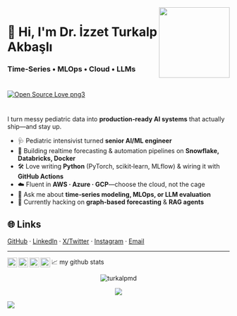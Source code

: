 <img align="right" src="https://user-images.githubusercontent.com/5713670/87202985-820dcb80-c2b6-11ea-9f56-7ec461c497c3.gif" width="160"/>

# 👋 Hi, I'm **Dr. İzzet Turkalp Akbaşlı**

### Time‑Series • MLOps • Cloud • LLMs
#
 [![Open Source Love png3](https://badges.frapsoft.com/os/v3/open-source.png?v=103)](https://github.com/ellerbrock/open-source-badges/)
#

I turn messy pediatric data into **production‑ready AI systems** that actually ship—and stay up.

* 🩺 Pediatric intensivist turned **senior AI/ML engineer**
* 🚀 Building realtime forecasting & automation pipelines on **Snowflake, Databricks, Docker**
* 🛠️ Love writing **Python** (PyTorch, scikit‑learn, MLflow) & wiring it with **GitHub Actions**
* ☁️ Fluent in **AWS · Azure · GCP**—choose the cloud, not the cage
* 💬 Ask me about **time‑series modeling, MLOps, or LLM evaluation**
* 🌱 Currently hacking on **graph‑based forecasting** & **RAG agents**

## 🌐 Links

[GitHub](https://github.com/turkalpmd) · [LinkedIn](https://www.linkedin.com/in/turkalpmd/) · [X/Twitter](https://twitter.com/turkalpmd) · [Instagram](https://www.instagram.com/turkalpmd/) · [Email](mailto:izzetakbasli@gmail.com)

---
                                                                                        
<a href="https://www.instagram.com/turkalpmd/">
  <img align="left" alt="Turkalp's Instagram" width="22px" src="https://cdn4.iconfinder.com/data/icons/social-media-2210/24/Instagram-512.png" />
</a>
<a href="https://discord.gg/turkalpmd#4917">
  <img align="left" alt="Turkalp's Discord" width="22px" src="https://cdn3.iconfinder.com/data/icons/logos-and-brands-adobe/512/91_Discord-512.png" />
</a>
<a href="https://twitter.com/turkalpmd">
  <img align="left" alt="turkalpmd | Twitter" width="22px" src="https://cdn1.iconfinder.com/data/icons/logotypes/32/twitter-512.png" />
</a>
<a href="https://www.linkedin.com/in/turkalpmd/">
  <img align="left" alt="Turkalp's LinkedIN" width="22px" src="https://cdn2.iconfinder.com/data/icons/social-media-applications/64/social_media_applications_14-linkedin-512.png" />
</a>


📈 my github stats

<p align="center"> <img src="https://github-readme-stats.vercel.app/api?username=turkalpmd&show_icons=true&theme=gotham" alt="turkalpmd" />

<p align = "center"><img src = "https://github-readme-stats.vercel.app/api/top-langs/?username=turkalpmd&layout=compact"/>



![](https://komarev.com/ghpvc/?username=turkalpmd)




